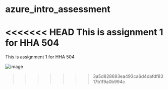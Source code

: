 # azure_intro_assessment
<<<<<<< HEAD
This is assignment 1 for HHA 504
=======
This is assignment 1 for HHA 504 


![image](https://github.com/Alyssasorensen/azure_intro_assessment/assets/123602795/75539474-2525-4047-94d6-30e7548e06f3)
>>>>>>> 3a5d828693ea493ca6d4dafdf8317b1f9a0b994c
